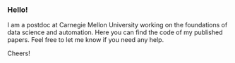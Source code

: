 ### Hello! 

I am a postdoc at Carnegie Mellon University working on the foundations of data science and automation. Here you can find the code of my published papers. Feel free to let me know if you need any help. 

Cheers!


<!--
**zhiyuzz/zhiyuzz** is a ✨ _special_ ✨ repository because its `README.md` (this file) appears on your GitHub profile.

Here are some ideas to get you started:

- 🔭 I’m currently working on ...
- 🌱 I’m currently learning ...
- 👯 I’m looking to collaborate on ...
- 🤔 I’m looking for help with ...
- 💬 Ask me about ...
- 📫 How to reach me: ...
- 😄 Pronouns: ...
- ⚡ Fun fact: ...
-->
